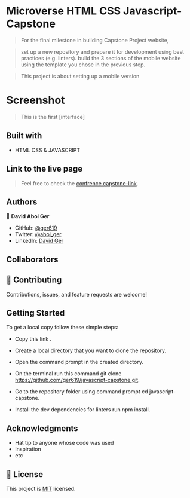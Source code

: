 # Microverse HTML CSS Javascript-Capstone

> For the final milestone in building Capstone Project website,

> set up a new repository and prepare it for development using best practices (e.g. linters).
> build the 3 sections of the mobile website using the template you chose in the previous step.

> This project is about setting up a mobile version

# Screenshot

> This is the first [interface]

## Built with

- HTML CSS & JAVASCRIPT

## Link to the live page

> Feel free to check the [confrence capstone-link]().

## Authors

👤 **David Abol Ger**

- GitHub: [@ger619](https://github.com/ger619)
- Twitter: [@abol_ger](https://twitter.com/ger_abol)
- LinkedIn: [David Ger](https://www.linkedin.com/in/david-ger-426b4576/)

## Collaborators



## 🤝 Contributing

Contributions, issues, and feature requests are welcome!

## Getting Started

To get a local copy follow these simple steps:

- Copy this link .

- Create a local directory that you want to clone the repository.

- Open the command prompt in the created directory.

- On the terminal run this command git clone https://github.com/ger619/javascript-capstone.git.

- Go to the repository folder using command prompt cd javascript-capstone.

- Install the dev dependencies for linters run npm install.

## Acknowledgments

- Hat tip to anyone whose code was used
- Inspiration
- etc

## 📝 License

This project is [MIT](./MIT.md) licensed.
